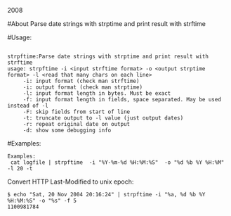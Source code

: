 2008

#About
Parse date strings with strptime and print result with strftime

#Usage: 
```

strpftime:Parse date strings with strptime and print result with strftime
usage: strpftime -i <input strftime format> -o <output strptime format> -l <read that many chars on each line>
     -i: input format (check man strftime)
     -i: output format (check man strptime)
     -l: input format length in bytes. Must be exact
     -f: input format length in fields, space separated. May be used instead of -l
     -F: skip fields from start of line
     -t: truncate output to -l value (just output dates)
     -r: repeat original date on output
     -d: show some debugging info

```


#Examples:

```
Examples:
 cat logfile | strpftime  -i "%Y-%m-%d %H:%M:%S"  -o "%d %b %Y %H:%M" -l 20 -t
```

Convert HTTP Last-Modified to unix epoch:
```
$ echo "Sat, 20 Nov 2004 20:16:24" | strpftime -i "%a, %d %b %Y %H:%M:%S" -o "%s" -f 5
1100981784
```

